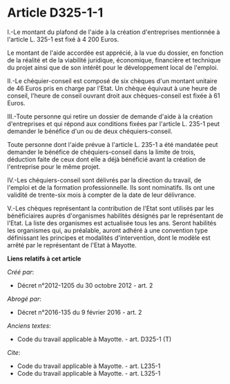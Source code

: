 # Article D325-1-1

I.-Le montant du plafond de l'aide à la création d'entreprises mentionnée à l'article L. 325-1 est fixé à 4 200 Euros. 

Le montant de l'aide accordée est apprécié, à la vue du dossier, en fonction de la réalité et de la viabilité juridique,
économique, financière et technique du projet ainsi que de son intérêt pour le développement local de l'emploi. 

II.-Le chéquier-conseil est composé de six chèques d'un montant unitaire de 46 Euros pris en charge par l'Etat. Un chèque
équivaut à une heure de conseil, l'heure de conseil ouvrant droit aux chèques-conseil est fixée à 61 Euros. 

III.-Toute personne qui retire un dossier de demande d'aide à la création d'entreprises et qui répond aux conditions fixées
par l'article L. 235-1 peut demander le bénéfice d'un ou de deux chéquiers-conseil. 

Toute personne dont l'aide prévue à l'article L. 235-1 a été mandatée peut demander le bénéfice de chéquiers-conseil dans la
limite de trois, déduction faite de ceux dont elle a déjà bénéficié avant la création de l'entreprise pour le même projet. 

IV.-Les chéquiers-conseil sont délivrés par la direction du travail, de l'emploi et de la formation professionnelle. Ils sont
nominatifs. Ils ont une validité de trente-six mois à compter de la date de leur délivrance. 

V.-Les chèques représentant la contribution de l'Etat sont utilisés par les bénéficiaires auprès d'organismes habilités
désignés par le représentant de l'Etat. La liste des organismes est actualisée tous les ans. Seront habilités les organismes
qui, au préalable, auront adhéré à une convention type définissant les principes et modalités d'intervention, dont le modèle
est arrêté par le représentant de l'Etat à Mayotte.

**Liens relatifs à cet article**

_Créé par_:

  - Décret n°2012-1205 du 30 octobre 2012 - art. 2

_Abrogé par_:

  - Décret n°2016-135 du 9 février 2016 - art. 2

_Anciens textes_:

  - Code du travail applicable à Mayotte. - art. D325-1 (T)

_Cite_:

  - Code du travail applicable à Mayotte. - art. L235-1
  - Code du travail applicable à Mayotte. - art. L325-1
